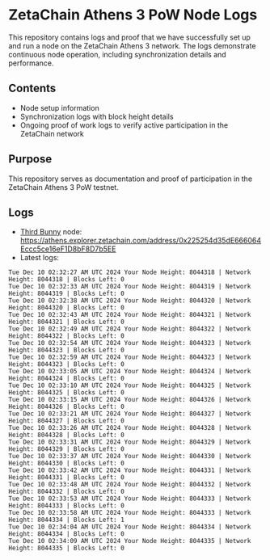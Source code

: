 # ZetaChain Athens 3 PoW Node Logs
This repository contains logs and proof that we have successfully set up and run a node on the ZetaChain Athens 3 network. The logs demonstrate continuous node operation, including synchronization details and performance.

## Contents
- Node setup information
- Synchronization logs with block height details
- Ongoing proof of work logs to verify active participation in the ZetaChain network

## Purpose
This repository serves as documentation and proof of participation in the ZetaChain Athens 3 PoW testnet.

## Logs

- [Third Bunny](https://thirdbunny.xyz/) node: https://athens.explorer.zetachain.com/address/0x225254d35dE666064Eccc5ce16eF1D8bF8D7b5EE
- Latest logs:
```
Tue Dec 10 02:32:27 AM UTC 2024 Your Node Height: 8044318 | Network Height: 8044318 | Blocks Left: 0
Tue Dec 10 02:32:33 AM UTC 2024 Your Node Height: 8044319 | Network Height: 8044319 | Blocks Left: 0
Tue Dec 10 02:32:38 AM UTC 2024 Your Node Height: 8044320 | Network Height: 8044320 | Blocks Left: 0
Tue Dec 10 02:32:43 AM UTC 2024 Your Node Height: 8044321 | Network Height: 8044321 | Blocks Left: 0
Tue Dec 10 02:32:49 AM UTC 2024 Your Node Height: 8044322 | Network Height: 8044322 | Blocks Left: 0
Tue Dec 10 02:32:54 AM UTC 2024 Your Node Height: 8044323 | Network Height: 8044323 | Blocks Left: 0
Tue Dec 10 02:32:59 AM UTC 2024 Your Node Height: 8044323 | Network Height: 8044323 | Blocks Left: 0
Tue Dec 10 02:33:05 AM UTC 2024 Your Node Height: 8044324 | Network Height: 8044324 | Blocks Left: 0
Tue Dec 10 02:33:10 AM UTC 2024 Your Node Height: 8044325 | Network Height: 8044325 | Blocks Left: 0
Tue Dec 10 02:33:15 AM UTC 2024 Your Node Height: 8044326 | Network Height: 8044326 | Blocks Left: 0
Tue Dec 10 02:33:21 AM UTC 2024 Your Node Height: 8044327 | Network Height: 8044327 | Blocks Left: 0
Tue Dec 10 02:33:26 AM UTC 2024 Your Node Height: 8044328 | Network Height: 8044328 | Blocks Left: 0
Tue Dec 10 02:33:31 AM UTC 2024 Your Node Height: 8044329 | Network Height: 8044329 | Blocks Left: 0
Tue Dec 10 02:33:37 AM UTC 2024 Your Node Height: 8044330 | Network Height: 8044330 | Blocks Left: 0
Tue Dec 10 02:33:42 AM UTC 2024 Your Node Height: 8044331 | Network Height: 8044331 | Blocks Left: 0
Tue Dec 10 02:33:48 AM UTC 2024 Your Node Height: 8044332 | Network Height: 8044332 | Blocks Left: 0
Tue Dec 10 02:33:53 AM UTC 2024 Your Node Height: 8044333 | Network Height: 8044333 | Blocks Left: 0
Tue Dec 10 02:33:58 AM UTC 2024 Your Node Height: 8044333 | Network Height: 8044334 | Blocks Left: 1
Tue Dec 10 02:34:04 AM UTC 2024 Your Node Height: 8044334 | Network Height: 8044334 | Blocks Left: 0
Tue Dec 10 02:34:09 AM UTC 2024 Your Node Height: 8044335 | Network Height: 8044335 | Blocks Left: 0
```
